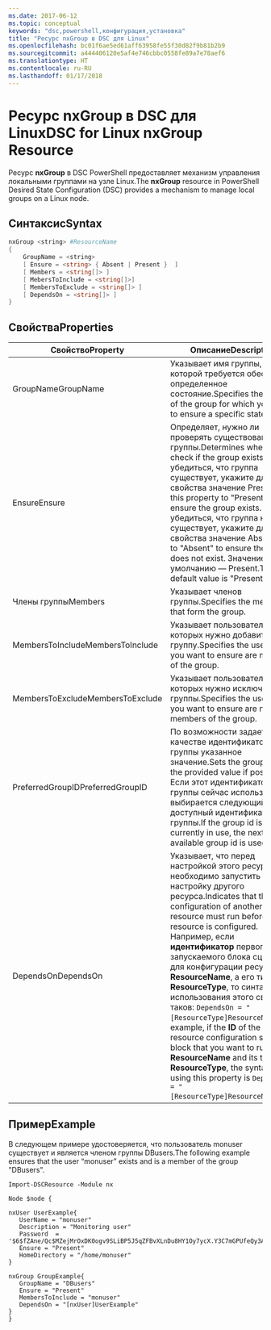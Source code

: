 ```yaml
---
ms.date: 2017-06-12
ms.topic: conceptual
keywords: "dsc,powershell,конфигурация,установка"
title: "Ресурс nxGroup в DSC для Linux"
ms.openlocfilehash: bc01f6ae5ed61aff63958fe55f30d82f9b81b2b9
ms.sourcegitcommit: a444406120e5af4e746cbbc0558fe89a7e78aef6
ms.translationtype: HT
ms.contentlocale: ru-RU
ms.lasthandoff: 01/17/2018
---
```

# <a name="dsc-for-linux-nxgroup-resource"></a><span data-ttu-id="e6383-103">Ресурс nxGroup в DSC для Linux</span><span class="sxs-lookup"><span data-stu-id="e6383-103">DSC for Linux nxGroup Resource</span></span>

<span data-ttu-id="e6383-104">Ресурс **nxGroup** в DSC PowerShell предоставляет механизм управления локальными группами на узле Linux.</span><span class="sxs-lookup"><span data-stu-id="e6383-104">The **nxGroup** resource in PowerShell Desired State Configuration (DSC) provides a mechanism to manage local groups on a Linux node.</span></span>

## <a name="syntax"></a><span data-ttu-id="e6383-105">Синтаксис</span><span class="sxs-lookup"><span data-stu-id="e6383-105">Syntax</span></span>

```powershell
nxGroup <string> #ResourceName
{
    GroupName = <string>
    [ Ensure = <string> { Absent | Present }  ]
    [ Members = <string[]> ]
    [ MebersToInclude = <string[]>]
    [ MembersToExclude = <string[]> ]
    [ DependsOn = <string[]> ]
}

```

## <a name="properties"></a><span data-ttu-id="e6383-106">Свойства</span><span class="sxs-lookup"><span data-stu-id="e6383-106">Properties</span></span>

|  <span data-ttu-id="e6383-107">Свойство</span><span class="sxs-lookup"><span data-stu-id="e6383-107">Property</span></span> |  <span data-ttu-id="e6383-108">Описание</span><span class="sxs-lookup"><span data-stu-id="e6383-108">Description</span></span> | 
|---|---|
| <span data-ttu-id="e6383-109">GroupName</span><span class="sxs-lookup"><span data-stu-id="e6383-109">GroupName</span></span>| <span data-ttu-id="e6383-110">Указывает имя группы, для которой требуется обеспечить определенное состояние.</span><span class="sxs-lookup"><span data-stu-id="e6383-110">Specifies the name of the group for which you want to ensure a specific state.</span></span>| 
| <span data-ttu-id="e6383-111">Ensure</span><span class="sxs-lookup"><span data-stu-id="e6383-111">Ensure</span></span>| <span data-ttu-id="e6383-112">Определяет, нужно ли проверять существование группы.</span><span class="sxs-lookup"><span data-stu-id="e6383-112">Determines whether to check if the group exists.</span></span> <span data-ttu-id="e6383-113">Чтобы убедиться, что группа существует, укажите для этого свойства значение Present.</span><span class="sxs-lookup"><span data-stu-id="e6383-113">Set this property to "Present" to ensure the group exists.</span></span> <span data-ttu-id="e6383-114">Чтобы убедиться, что группа не существует, укажите для этого свойства значение Absent.</span><span class="sxs-lookup"><span data-stu-id="e6383-114">Set it to "Absent" to ensure the group does not exist.</span></span> <span data-ttu-id="e6383-115">Значение по умолчанию — Present.</span><span class="sxs-lookup"><span data-stu-id="e6383-115">The default value is "Present".</span></span>| 
| <span data-ttu-id="e6383-116">Члены группы</span><span class="sxs-lookup"><span data-stu-id="e6383-116">Members</span></span>| <span data-ttu-id="e6383-117">Указывает членов группы.</span><span class="sxs-lookup"><span data-stu-id="e6383-117">Specifies the members that form the group.</span></span>| 
| <span data-ttu-id="e6383-118">MembersToInclude</span><span class="sxs-lookup"><span data-stu-id="e6383-118">MembersToInclude</span></span>| <span data-ttu-id="e6383-119">Указывает пользователей, которых нужно добавить в группу.</span><span class="sxs-lookup"><span data-stu-id="e6383-119">Specifies the users who you want to ensure are members of the group.</span></span>| 
| <span data-ttu-id="e6383-120">MembersToExclude</span><span class="sxs-lookup"><span data-stu-id="e6383-120">MembersToExclude</span></span>| <span data-ttu-id="e6383-121">Указывает пользователей, которых нужно исключить из группы.</span><span class="sxs-lookup"><span data-stu-id="e6383-121">Specifies the users who you want to ensure are not members of the group.</span></span>| 
| <span data-ttu-id="e6383-122">PreferredGroupID</span><span class="sxs-lookup"><span data-stu-id="e6383-122">PreferredGroupID</span></span>| <span data-ttu-id="e6383-123">По возможности задает в качестве идентификатора группы указанное значение.</span><span class="sxs-lookup"><span data-stu-id="e6383-123">Sets the group id to the provided value if possible.</span></span> <span data-ttu-id="e6383-124">Если этот идентификатор группы сейчас используется, выбирается следующий доступный идентификатор группы.</span><span class="sxs-lookup"><span data-stu-id="e6383-124">If the group id is currently in use, the next available group id is used.</span></span>| 
| <span data-ttu-id="e6383-125">DependsOn</span><span class="sxs-lookup"><span data-stu-id="e6383-125">DependsOn</span></span> | <span data-ttu-id="e6383-126">Указывает, что перед настройкой этого ресурса необходимо запустить настройку другого ресурса.</span><span class="sxs-lookup"><span data-stu-id="e6383-126">Indicates that the configuration of another resource must run before this resource is configured.</span></span> <span data-ttu-id="e6383-127">Например, если **идентификатор** первого запускаемого блока сценария для конфигурации ресурса — **ResourceName**, а его тип — **ResourceType**, то синтаксис использования этого свойства таков: `DependsOn = "[ResourceType]ResourceName"`.</span><span class="sxs-lookup"><span data-stu-id="e6383-127">For example, if the **ID** of the resource configuration script block that you want to run first is **ResourceName** and its type is **ResourceType**, the syntax for using this property is `DependsOn = "[ResourceType]ResourceName"`.</span></span>| 

## <a name="example"></a><span data-ttu-id="e6383-128">Пример</span><span class="sxs-lookup"><span data-stu-id="e6383-128">Example</span></span>

<span data-ttu-id="e6383-129">В следующем примере удостоверяется, что пользователь monuser существует и является членом группы DBusers.</span><span class="sxs-lookup"><span data-stu-id="e6383-129">The following example ensures that the user “monuser” exists and is a member of the group "DBusers".</span></span>

```
Import-DSCResource -Module nx 

Node $node {

nxUser UserExample{
   UserName = "monuser"
   Description = "Monitoring user"
   Password  =    '$6$fZAne/Qc$MZejMrOxDK0ogv9SLiBP5J5qZFBvXLnDu8HY1Oy7ycX.Y3C7mGPUfeQy3A82ev3zIabhDQnj2ayeuGn02CqE/0'
   Ensure = "Present"
   HomeDirectory = "/home/monuser"
}
 
nxGroup GroupExample{
   GroupName = "DBusers"
   Ensure = "Present"
   MembersToInclude = "monuser"
   DependsOn = "[nxUser]UserExample"            
}
}
```

